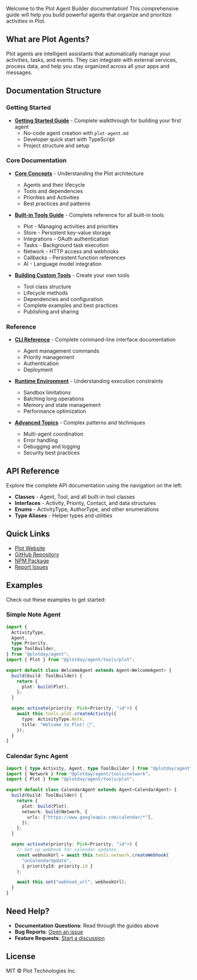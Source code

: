 Welcome to the Plot Agent Builder documentation! This comprehensive guide will help you build powerful agents that organize and prioritize activities in Plot.

## What are Plot Agents?

Plot agents are intelligent assistants that automatically manage your activities, tasks, and events. They can integrate with external services, process data, and help you stay organized across all your apps and messages.

## Documentation Structure

### Getting Started

- **[Getting Started Guide](GETTING_STARTED.md)** - Complete walkthrough for building your first agent
  - No-code agent creation with `plot-agent.md`
  - Developer quick start with TypeScript
  - Project structure and setup

### Core Documentation

- **[Core Concepts](CORE_CONCEPTS.md)** - Understanding the Plot architecture

  - Agents and their lifecycle
  - Tools and dependencies
  - Priorities and Activities
  - Best practices and patterns

- **[Built-in Tools Guide](TOOLS_GUIDE.md)** - Complete reference for all built-in tools

  - Plot - Managing activities and priorities
  - Store - Persistent key-value storage
  - Integrations - OAuth authentication
  - Tasks - Background task execution
  - Network - HTTP access and webhooks
  - Callbacks - Persistent function references
  - AI - Language model integration

- **[Building Custom Tools](BUILDING_TOOLS.md)** - Create your own tools
  - Tool class structure
  - Lifecycle methods
  - Dependencies and configuration
  - Complete examples and best practices
  - Publishing and sharing

### Reference

- **[CLI Reference](CLI_REFERENCE.md)** - Complete command-line interface documentation

  - Agent management commands
  - Priority management
  - Authentication
  - Deployment

- **[Runtime Environment](RUNTIME.md)** - Understanding execution constraints

  - Sandbox limitations
  - Batching long operations
  - Memory and state management
  - Performance optimization

- **[Advanced Topics](ADVANCED.md)** - Complex patterns and techniques
  - Multi-agent coordination
  - Error handling
  - Debugging and logging
  - Security best practices

## API Reference

Explore the complete API documentation using the navigation on the left:

- **Classes** - Agent, Tool, and all built-in tool classes
- **Interfaces** - Activity, Priority, Contact, and data structures
- **Enums** - ActivityType, AuthorType, and other enumerations
- **Type Aliases** - Helper types and utilities

## Quick Links

- [Plot Website](https://plot.day)
- [GitHub Repository](https://github.com/plotday/plot)
- [NPM Package](https://www.npmjs.com/package/@plotday/agent)
- [Report Issues](https://github.com/plotday/plot/issues)

## Examples

Check out these examples to get started:

### Simple Note Agent

```typescript
import {
  ActivityType,
  Agent,
  type Priority,
  type ToolBuilder,
} from "@plotday/agent";
import { Plot } from "@plotday/agent/tools/plot";

export default class WelcomeAgent extends Agent<WelcomeAgent> {
  build(build: ToolBuilder) {
    return {
      plot: build(Plot),
    };
  }

  async activate(priority: Pick<Priority, "id">) {
    await this.tools.plot.createActivity({
      type: ActivityType.Note,
      title: "Welcome to Plot! 👋",
    });
  }
}
```

### Calendar Sync Agent

```typescript
import { type Activity, Agent, type ToolBuilder } from "@plotday/agent";
import { Network } from "@plotday/agent/tools/network";
import { Plot } from "@plotday/agent/tools/plot";

export default class CalendarAgent extends Agent<CalendarAgent> {
  build(build: ToolBuilder) {
    return {
      plot: build(Plot),
      network: build(Network, {
        urls: ["https://www.googleapis.com/calendar/*"],
      }),
    };
  }

  async activate(priority: Pick<Priority, "id">) {
    // Set up webhook for calendar updates
    const webhookUrl = await this.tools.network.createWebhook(
      "onCalendarUpdate",
      { priorityId: priority.id }
    );

    await this.set("webhook_url", webhookUrl);
  }
}
```

## Need Help?

- **Documentation Questions**: Read through the guides above
- **Bug Reports**: [Open an issue](https://github.com/plotday/plot/issues)
- **Feature Requests**: [Start a discussion](https://github.com/plotday/plot/discussions)

## License

MIT © Plot Technologies Inc.

